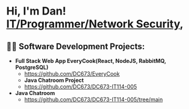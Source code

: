 <h1>Hi, I'm Dan! <br/><a href="https://www.linkedin.com/in/daniel-c-643395310/">IT/Programmer/Network Security</a>, </h1>

<h2>👨‍💻 Software Development Projects:</h2>

- <b>Full Stack Web App EveryCook(React, NodeJS, RabbitMQ, PostgreSQL)</b>
  - https://github.com/DC673/EveryCook</b></i>
  - <b>Java Chatroom Project</b>
  - https://github.com/DC673/DC673-IT114-005
- <b>Java Chatroom</b>
  - https://github.com/DC673/DC673-IT114-005/tree/main
